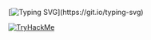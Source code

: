[![Typing SVG](https://readme-typing-svg.demolab.com/?lines=Welcome+to+my+liar.;)](https://git.io/typing-svg)

[![TryHackMe](https://tryhackme-badges.s3.amazonaws.com/Kobrasaat.png)](https://tryhackme.com/p/Kobrasaat)


